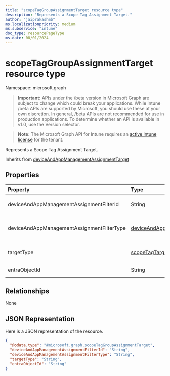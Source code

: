 ```yaml
---
title: "scopeTagGroupAssignmentTarget resource type"
description: "Represents a Scope Tag Assignment Target."
author: "jaiprakashmb"
ms.localizationpriority: medium
ms.subservice: "intune"
doc_type: resourcePageType
ms.date: 08/01/2024
---
```


# scopeTagGroupAssignmentTarget resource type

Namespace: microsoft.graph
> **Important:** APIs under the /beta version in Microsoft Graph are subject to change which could break your applications. While Intune /beta APIs are supported by Microsoft, you should use these at your own discretion. In general, /beta APIs are not recommended for use in production applications. To determine whether an API is available in v1.0, use the Version selector.

> **Note:** The Microsoft Graph API for Intune requires an [active Intune license](https://go.microsoft.com/fwlink/?linkid=839381) for the tenant.


Represents a Scope Tag Assignment Target.


Inherits from [deviceAndAppManagementAssignmentTarget](../resources/intune-shared-deviceandappmanagementassignmenttarget.md)

## Properties
|Property|Type|Description|
|:---|:---|:---|
|deviceAndAppManagementAssignmentFilterId|String|The Id of the filter for the target assignment. Inherited from [deviceAndAppManagementAssignmentTarget](../resources/intune-shared-deviceandappmanagementassignmenttarget.md)|
|deviceAndAppManagementAssignmentFilterType|[deviceAndAppManagementAssignmentFilterType](../resources/intune-shared-deviceandappmanagementassignmentfiltertype.md)|The type of filter of the target assignment i.e. Exclude or Include. Inherited from [deviceAndAppManagementAssignmentTarget](../resources/intune-shared-deviceandappmanagementassignmenttarget.md). Possible values are: `none`, `include`, `exclude`.|
|targetType|[scopeTagTargetType](../resources/intune-shared-scopetagtargettype.md)|The Scope Tag Target Type to Apply the Assignment too. Possible values are: `none`, `user`, `device`, `unknownFutureValue`.|
|entraObjectId|String|The Entra Object Id that is the target of the assignment.|

## Relationships
None

## JSON Representation
Here is a JSON representation of the resource.
<!-- {
  "blockType": "resource",
  "@odata.type": "microsoft.graph.scopeTagGroupAssignmentTarget"
}
-->
``` json
{
  "@odata.type": "#microsoft.graph.scopeTagGroupAssignmentTarget",
  "deviceAndAppManagementAssignmentFilterId": "String",
  "deviceAndAppManagementAssignmentFilterType": "String",
  "targetType": "String",
  "entraObjectId": "String"
}
```
